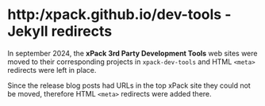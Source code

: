 
# http:/xpack.github.io/dev-tools - Jekyll redirects

In september 2024, the **xPack 3rd Party Development Tools** web sites were
moved to their corresponding projects in `xpack-dev-tools`
and HTML `<meta>` redirects were left
in place.

Since the release blog posts had URLs in the top xPack site they could not be
moved, therefore HTML `<meta>`
redirects were added there.
